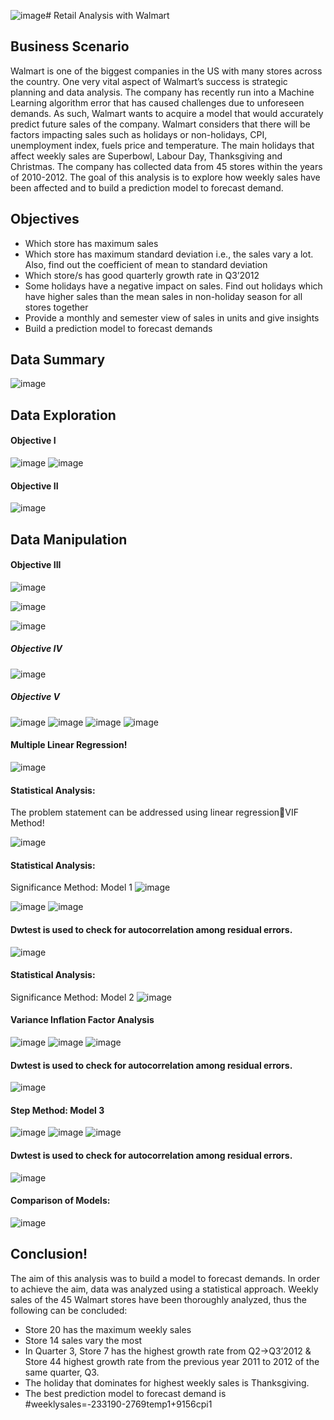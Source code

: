 ![image](https://github.com/caand4/-Retail-Analysis-with-Walmart/assets/80293132/dd6455c8-a26a-49c5-af27-4e6e7fd63ae6)# Retail Analysis with Walmart

## Business Scenario
Walmart is one of the biggest companies in the US with many stores across the country. One very vital aspect of Walmart’s success is strategic planning and data analysis. The company has recently run into a Machine Learning algorithm error that has caused challenges due to unforeseen demands. As such, Walmart wants to acquire a model that would accurately predict future sales of the company. 
Walmart considers that there will be factors impacting sales such as holidays or non-holidays, CPI, unemployment index, fuels price and temperature. The main holidays that affect weekly sales are Superbowl, Labour Day, Thanksgiving and Christmas. The company has collected data from 45 stores within the years of 2010-2012. 
The goal of this analysis is to explore how weekly sales have been affected and to build a prediction model to forecast demand.

## Objectives

- Which store has maximum sales
- Which store has maximum standard deviation i.e., the sales vary a lot. Also, find out the coefficient of mean to standard deviation
- Which store/s has good quarterly growth rate in Q3’2012
- Some holidays have a negative impact on sales. Find out holidays which have higher sales than the mean sales in non-holiday season for all stores together
- Provide a monthly and semester view of sales in units and give insights
- Build a prediction model to forecast demands

## Data Summary

![image](https://github.com/caand4/-Retail-Analysis-with-Walmart/assets/80293132/301eeccd-15fa-43ed-83c8-aaf7157f9c17)

## Data Exploration 
#### Objective I
![image](https://github.com/caand4/-Retail-Analysis-with-Walmart/assets/80293132/223bc98b-2d9c-4277-a52c-609a079b1d71)
![image](https://github.com/caand4/-Retail-Analysis-with-Walmart/assets/80293132/24899fb0-9d87-4887-8934-4800d20f95d9)
#### Objective II

![image](https://github.com/caand4/-Retail-Analysis-with-Walmart/assets/80293132/ef9b39a9-6394-4e84-b938-3cacc42aa5f1)

## Data Manipulation
#### Objective III
![image](https://github.com/caand4/-Retail-Analysis-with-Walmart/assets/80293132/1e8b325a-7138-405a-8e88-eb6b4754b6f1)

![image](https://github.com/caand4/-Retail-Analysis-with-Walmart/assets/80293132/a3b53c24-5266-4afd-a714-ec2ca609c2ed)

![image](https://github.com/caand4/-Retail-Analysis-with-Walmart/assets/80293132/72314acf-8f5a-4d8a-8be7-e2b828198ae4)

##### Objective IV
![image](https://github.com/caand4/-Retail-Analysis-with-Walmart/assets/80293132/7b16d49e-0d04-4420-86f6-f17083479ce7)
##### Objective V
![image](https://github.com/caand4/-Retail-Analysis-with-Walmart/assets/80293132/7cc84bd6-2d01-417f-8fab-0ed43bb1b514)
![image](https://github.com/caand4/-Retail-Analysis-with-Walmart/assets/80293132/1cdc2620-3848-4b55-a750-2a3df2c60b93)
![image](https://github.com/caand4/-Retail-Analysis-with-Walmart/assets/80293132/7ebe0616-3d31-4eb2-88b3-bdfd76a67123)
![image](https://github.com/caand4/-Retail-Analysis-with-Walmart/assets/80293132/60cce063-5d11-457a-af7c-2e864d4dff2e)

#### Multiple Linear Regression!

![image](https://github.com/caand4/-Retail-Analysis-with-Walmart/assets/80293132/a310de6c-eea5-44b4-a012-579d049dec3b)

#### Statistical Analysis:
The problem statement can be addressed using linear regressionVIF Method!

![image](https://github.com/caand4/-Retail-Analysis-with-Walmart/assets/80293132/593823b5-4c7d-4193-b364-cf9369e391ec)

#### Statistical Analysis:
Significance Method: Model 1
![image](https://github.com/caand4/-Retail-Analysis-with-Walmart/assets/80293132/42f1a369-41bb-4f92-a196-c3710a8cc050)

![image](https://github.com/caand4/-Retail-Analysis-with-Walmart/assets/80293132/0a7445aa-262a-4a83-85ab-0ca486014d06)
![image](https://github.com/caand4/-Retail-Analysis-with-Walmart/assets/80293132/3b232584-1b37-48e1-93ba-ea265d6b725f)

#### Dwtest is used to check for autocorrelation among residual errors. 
![image](https://github.com/caand4/-Retail-Analysis-with-Walmart/assets/80293132/8a4e5619-75c3-4b76-a767-6c3658348d5a)

#### Statistical Analysis:
Significance Method: Model 2 
![image](https://github.com/caand4/-Retail-Analysis-with-Walmart/assets/80293132/d5729aea-547c-436d-9e44-257f9746bdab)
#### Variance Inflation Factor Analysis
![image](https://github.com/caand4/-Retail-Analysis-with-Walmart/assets/80293132/f511562e-c91a-4d5c-884e-68d29bca72bd)
![image](https://github.com/caand4/-Retail-Analysis-with-Walmart/assets/80293132/31b30eb0-7861-44c1-8036-1d1b3b094dc2)
![image](https://github.com/caand4/-Retail-Analysis-with-Walmart/assets/80293132/2ded528c-5ca8-416b-81db-e746cbd0880e)
#### Dwtest is used to check for autocorrelation among residual errors. 
![image](https://github.com/caand4/-Retail-Analysis-with-Walmart/assets/80293132/e6d68f31-12e6-4d99-98f7-b34380741f40)
#### Step Method: Model 3 
![image](https://github.com/caand4/-Retail-Analysis-with-Walmart/assets/80293132/098c3f9a-c466-4515-afa6-3e873429557b)
![image](https://github.com/caand4/-Retail-Analysis-with-Walmart/assets/80293132/b1d45f9e-8847-4be7-b04a-3b710512e46e)
![image](https://github.com/caand4/-Retail-Analysis-with-Walmart/assets/80293132/f4461b2e-3e55-4849-91c9-6c1a68a0f5b7)
#### Dwtest is used to check for autocorrelation among residual errors. 
![image](https://github.com/caand4/-Retail-Analysis-with-Walmart/assets/80293132/8d6ea3e5-a032-437b-8937-88451f40a2bb)
#### Comparison of Models:
![image](https://github.com/caand4/-Retail-Analysis-with-Walmart/assets/80293132/93292ee3-cd55-4ade-bc63-dcaaf735b65f)

## Conclusion!
The aim of this analysis was to build a model to forecast demands. In order to achieve the aim, data was analyzed using a statistical approach. Weekly sales of the 45 Walmart stores have been thoroughly analyzed, thus the following can be concluded:
- Store 20 has the maximum weekly sales
- Store 14 sales vary the most
- In Quarter 3, Store 7 has the highest growth rate from Q2->Q3’2012 & Store 44 highest growth rate from the previous year 2011 to 2012 of the same quarter, Q3.
- The holiday that dominates for highest weekly sales is Thanksgiving.
- The best prediction model to forecast demand is 
#weeklysales=-233190-2769temp1+9156cpi1












































